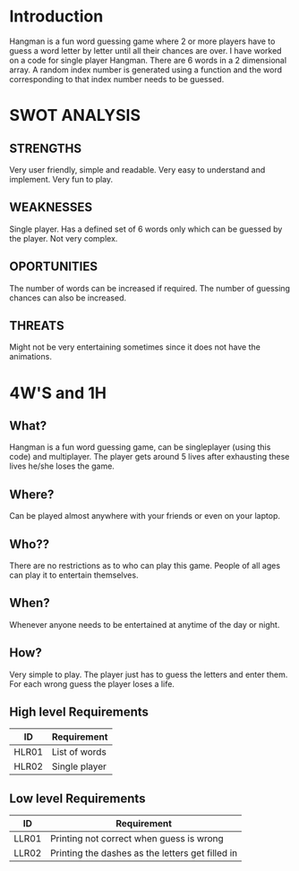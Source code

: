 # Introduction
Hangman is a fun word guessing game where 2 or more players have to guess a word letter by letter until all their chances are over. I have worked on a code for single player Hangman. There are 6 words in a 2 dimensional array. A random index number is generated using a function and the word corresponding to that index number needs to be guessed.
# SWOT ANALYSIS
## STRENGTHS
Very user friendly, simple and readable. Very easy to understand and implement. Very fun to play.
## WEAKNESSES
Single player. Has a defined set of 6 words only which can be guessed by the player. Not very complex. 
## OPORTUNITIES
The number of words can be increased if required. The number of guessing chances can also be increased.
## THREATS
Might not be very entertaining sometimes since it does not have the animations.
# 4W'S and 1H
## What?
Hangman is a fun word guessing game, can be singleplayer (using this code) and multiplayer. The player gets around 5 lives after exhausting these lives he/she loses the game.
## Where?
Can be played almost anywhere with your friends or even on your laptop.
## Who??
There are no restrictions as to who can play this game. People of all ages can play it to entertain themselves.
## When?
Whenever anyone needs to be entertained at anytime of the day or night.
## How?
Very simple to play. The player just has to guess the letters and enter them. For each wrong guess the player loses a life.
## High level Requirements
|      ID       | Requirement   |
| ------------- | ------------- |
|    HLR01      | List of words |
|    HLR02      | Single player |
## Low level Requirements
|      ID       | Requirement                                      |
| ------------- | -------------                                    |
|    LLR01      | Printing not correct when guess is wrong         |
|    LLR02      | Printing the dashes as the letters get filled in |

